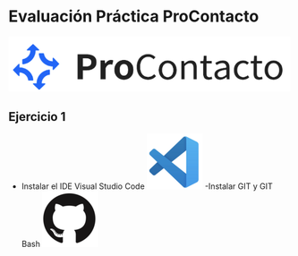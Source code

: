 # Evaluación Práctica ProContacto

![Logo Procontacto](/img/logo.png)

## Ejercicio 1

- Instalar el IDE Visual Studio Code
![Logo Visual Studio](/img/vs.png)
-Instalar GIT y GIT Bash
![Logo Git](/img/git.png)
